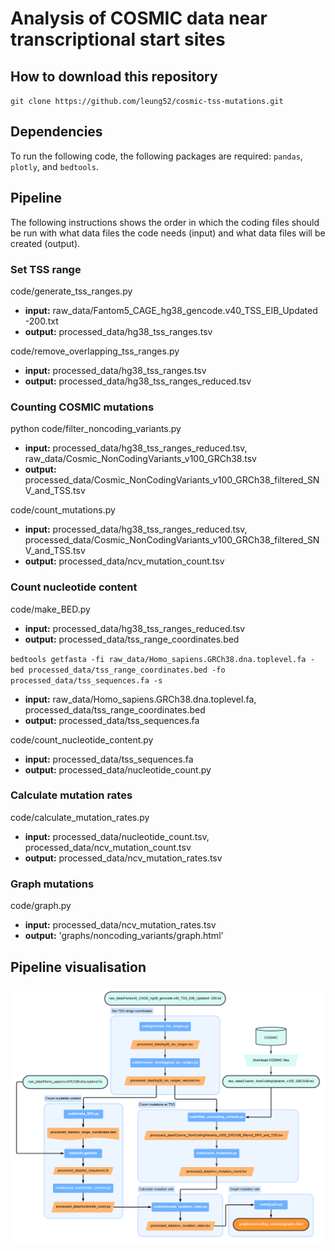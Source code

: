 # Analysis of COSMIC data near transcriptional start sites

## How to download this repository
`git clone https://github.com/leung52/cosmic-tss-mutations.git`

## Dependencies
To run the following code, the following packages are required: `pandas`, `plotly`, and `bedtools`.

## Pipeline
The following instructions shows the order in which the coding files should be run with what data files the code needs (input) and what data files will be created (output).

### Set TSS range
code/generate_tss_ranges.py
- **input:** raw_data/Fantom5_CAGE_hg38_gencode.v40_TSS_EIB_Updated -200.txt
- **output:** processed_data/hg38_tss_ranges.tsv

code/remove_overlapping_tss_ranges.py
- **input:** processed_data/hg38_tss_ranges.tsv
- **output:** processed_data/hg38_tss_ranges_reduced.tsv

### Counting COSMIC mutations
python code/filter_noncoding_variants.py
- **input:** processed_data/hg38_tss_ranges_reduced.tsv, raw_data/Cosmic_NonCodingVariants_v100_GRCh38.tsv
- **output:** processed_data/Cosmic_NonCodingVariants_v100_GRCh38_filtered_SNV_and_TSS.tsv

code/count_mutations.py
- **input:** processed_data/hg38_tss_ranges_reduced.tsv, processed_data/Cosmic_NonCodingVariants_v100_GRCh38_filtered_SNV_and_TSS.tsv
- **output:** processed_data/ncv_mutation_count.tsv

### Count nucleotide content
code/make_BED.py
- **input:** processed_data/hg38_tss_ranges_reduced.tsv
- **output:** processed_data/tss_range_coordinates.bed

`bedtools getfasta -fi raw_data/Homo_sapiens.GRCh38.dna.toplevel.fa -bed processed_data/tss_range_coordinates.bed -fo processed_data/tss_sequences.fa -s`
- **input:** raw_data/Homo_sapiens.GRCh38.dna.toplevel.fa, processed_data/tss_range_coordinates.bed
- **output:** processed_data/tss_sequences.fa 

code/count_nucleotide_content.py
- **input:** processed_data/tss_sequences.fa
- **output:**  processed_data/nucleotide_count.py

### Calculate mutation rates
code/calculate_mutation_rates.py
- **input:** processed_data/nucleotide_count.tsv, processed_data/ncv_mutation_count.tsv
- **output:** processed_data/ncv_mutation_rates.tsv

### Graph mutations
code/graph.py
- **input:** processed_data/ncv_mutation_rates.tsv
- **output:** 'graphs/noncoding_variants/graph.html'


## Pipeline visualisation
![Diagram of pipeline](pipeline_diagram.png)

